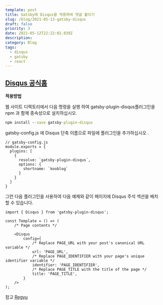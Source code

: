 ```yaml
---
template: post
title: Gatsby에 Disqus을 적용하여 댓글 붙이기
slug: /blog/2021-05-13-gatsby-disqus
draft: false
priority: 3
date: 2021-05-12T22:22:02.039Z
description:
category: Blog
tags:
  - disqus
  - gatsby
  - react
---
```


## [Disqus 공식홈](https://disqus.com/)

**적용방법**

웹 사이트 디렉토리에서 다음 명령을 실행 하여 gatsby-plugin-disqus플러그인을 npm 과 함께 종속성으로 설치하십시오.

```cmd {numberLines}
npm install --save gatsby-plugin-disqus
```

gatsby-config.js 에 Disqus 단축 이름으로 파일에 플러그인을 추가하십시오 .

```tsx {numberLines}
// gatsby-config.js
module.exports = {
  plugins: [
    {
      resolve: `gatsby-plugin-disqus`,
      options: {
        shortname: `kooblog`
      }
    }
  ]
}
```

그런 다음 플러그인을 사용하여 다음 예제와 같이 페이지에 Disqus 주석 섹션을 배치 할 수 있습니다.

```tsx {numberLines}
import { Disqus } from 'gatsby-plugin-disqus';

const Template = () => (
    /* Page contents */

    <Disqus
        config={
            /* Replace PAGE_URL with your post's canonical URL variable */
            url: 'PAGE_URL',
            /* Replace PAGE_IDENTIFIER with your page's unique identifier variable */
            identifier: 'PAGE_IDENTIFIER',
            /* Replace PAGE_TITLE with the title of the page */
            title: 'PAGE_TITLE',
        }
    />
);
```

참고 [Regyu](https://www.regyu.dev/etc/start-gatsby-for-blog/)
